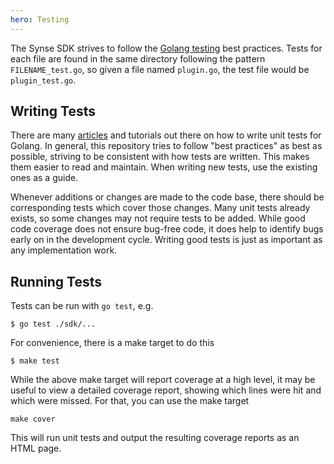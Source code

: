 ```yaml
---
hero: Testing 
---
```


The Synse SDK strives to follow the [Golang testing](https://golang.org/pkg/testing/)
best practices. Tests for each file are found in the same directory following the pattern
`FILENAME_test.go`, so given a file named `plugin.go`, the test file would be `plugin_test.go`.

## Writing Tests

There are many [articles](https://blog.alexellis.io/golang-writing-unit-tests/) and tutorials
out there on how to write unit tests for Golang. In general, this repository tries to follow "best
practices" as best as possible, striving to be consistent with how tests are written. This makes
them easier to read and maintain. When writing new tests, use the existing ones as a guide.

Whenever additions or changes are made to the code base, there should be corresponding tests which
cover those changes. Many unit tests already exists, so some changes may not require tests to be added.
While good code coverage does not ensure bug-free code, it does help to identify bugs early on in the
development cycle. Writing good tests is just as important as any implementation work.

## Running Tests

Tests can be run with `go test`, e.g.

```
$ go test ./sdk/...
```

For convenience, there is a make target to do this

```
$ make test
```

While the above make target will report coverage at a high level, it may be useful to
view a detailed coverage report, showing which lines were hit and which were missed.
For that, you can use the make target

```
make cover
```

This will run unit tests and output the resulting coverage reports as an HTML page.

